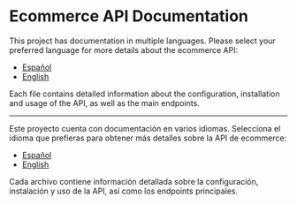 # Ecommerce API Documentation

This project has documentation in multiple languages. Please select your preferred language for more details about the ecommerce API:

- [Español](./README_es.md)
- [English](./README_en.md)

Each file contains detailed information about the configuration, installation and usage of the API, as well as the main endpoints.

---

Este proyecto cuenta con documentación en varios idiomas. Selecciona el idioma que prefieras para obtener más detalles sobre la API de ecommerce:

- [Español](./README_es.md)
- [English](./README_en.md)

Cada archivo contiene información detallada sobre la configuración, instalación y uso de la API, así como los endpoints principales.

